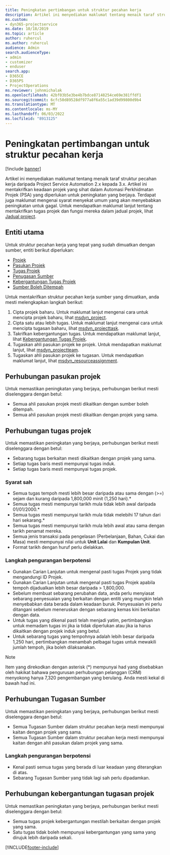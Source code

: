 ```yaml
---
title: Peningkatan pertimbangan untuk struktur pecahan kerja
description: Artikel ini menyediakan maklumat tentang menaik taraf struktur pecahan kerja daripada Project Service Automation 2.x kepada 3.x.
ms.custom:
- dyn365-projectservice
ms.date: 10/18/2019
ms.topic: article
author: ruhercul
ms.author: ruhercul
audience: Admin
search.audienceType:
- admin
- customizer
- enduser
search.app:
- D365CE
- D365PS
- ProjectOperations
ms.reviewer: johnmichalak
ms.openlocfilehash: 42bf03b5e3be4b7bdce87148254ce69e381ffdf1
ms.sourcegitcommit: 6cfc50d89528df977a8f6a55c1ad39d99800d9b4
ms.translationtype: MT
ms.contentlocale: ms-MY
ms.lasthandoff: 06/03/2022
ms.locfileid: "8913125"
---
```

# <a name="upgrade-considerations-for-the-work-breakdown-structure"></a>Peningkatan pertimbangan untuk struktur pecahan kerja

[!include [banner](../includes/psa-now-project-operations.md)]

Artikel ini menyediakan maklumat tentang menaik taraf struktur pecahan kerja daripada Project Service Automation 2.x kepada 3.x. Artikel ini mentakrifkan keadaan projek yang sihat dalam Automasi Perkhidmatan Projek (PSA) yang diperlukan untuk peningkatan yang berjaya. Terdapat juga maklumat mengenai syarat menyekat umum yang akan menyebabkan peningkatan untuk gagal. Untuk mendapatkan maklumat lanjut tentang mentakrifkan tugas projek dan fungsi mereka dalam jadual projek, lihat [Jadual project](project-creating.md).

## <a name="key-entities"></a>Entiti utama
Untuk struktur pecahan kerja yang tepat yang sudah dimuatkan dengan sumber, entiti berikut diperlukan:

- [Projek](/dynamics365/customerengagement/on-premises/developer/entities/msdyn_project)
- [Pasukan Projek](/dynamics365/customerengagement/on-premises/developer/entities/msdyn_projectteam)
- [Tugas Projek](/dynamics365/customerengagement/on-premises/developer/entities/msdyn_projecttask)
- [Penugasan Sumber](/dynamics365/customerengagement/on-premises/developer/entities/msdyn_resourceassignment)
- [Kebergantungan Tugas Projek](/dynamics365/customerengagement/on-premises/developer/entities/msdyn_projecttaskdependency)
- [Sumber Boleh Ditempah](/dynamics365/customerengagement/on-premises/developer/entities/bookableresource)

Untuk mentakrifkan struktur pecahan kerja sumber yang dimuatkan, anda mesti melengkapkan langkah berikut:

1. Cipta projek baharu. Untuk maklumat lanjut mengenai cara untuk mencipta projek baharu, lihat [msdyn_project](/dynamics365/customerengagement/on-premises/developer/entities/msdyn_project).
2. Cipta satu atau lebih tugas. Untuk maklumat lanjut mengenai cara untuk mencipta tugasan baharu, lihat [msdyn_projecttask](/dynamics365/customerengagement/on-premises/developer/entities/msdyn_projecttask).
3. Takrifkan kebergantungan tugas. Untuk mendapatkan maklumat lanjut, lihat [Kebergantungan Tugas Projek](/dynamics365/customerengagement/on-premises/developer/entities/msdyn_projecttaskdependency).
4. Tugaskan ahli pasukan projek ke projek. Untuk mendapatkan maklumat lanjut, lihat [msdyn_projectteam](/dynamics365/customerengagement/on-premises/developer/entities/msdyn_projectteam).
5. Tugaskan ahli pasukan projek ke tugasan. Untuk mendapatkan maklumat lanjut, lihat [msdyn_resourceassignment](/dynamics365/customerengagement/on-premises/developer/entities/msdyn_resourceassignment).

## <a name="project-team-relationships"></a>Perhubungan pasukan projek

Untuk memastikan peningkatan yang berjaya, perhubungan berikut mesti diselenggara dengan betul:
- Semua ahli pasukan projek mesti dikaitkan dengan sumber boleh ditempah.
- Semua ahli pasukan projek mesti dikaitkan dengan projek yang sama. 

## <a name="project-task-relationships"></a>Perhubungan tugas projek
Untuk memastikan peningkatan yang berjaya, perhubungan berikut mesti diselenggara dengan betul:

- Sebarang tugas berkaitan mesti dikaitkan dengan projek yang sama.
- Setiap tugas baris mesti mempunyai tugas induk.
- Setiap tugas baris mesti mempunyai tugas projek.

### <a name="valid-conditions"></a>Syarat sah

- Semua tugas tempoh mesti lebih besar daripada atau sama dengan (>=) sejam dan kurang daripada 1,800,000 minit (1,250 hari).*
- Semua tugas mesti mempunyai tarikh mula tidak lebih awal daripada 01/01/2000.*
- Semua tugas mesti mempunyai tarikh mula tidak melebihi 17 tahun dari hari sekarang.*
- Semua tugas mesti mempunyai tarikh mula lebih awal atau sama dengan tarikh penamat mereka.
- Semua jenis transaksi pada pengelasan (Perbelanjaan, Bahan, Cukai dan Masa) mesti mempunyai nilai untuk **Unit Lalai** dan **Kumpulan Unit**.
- Format tarikh dengan huruf perlu dielakkan.

### <a name="potential-mitigation-steps"></a>Langkah pengurangan berpotensi
- Gunakan Carian Lanjutan untuk mengenal pasti tugas Projek yang tidak mengandungi ID Projek.
- Gunakan Carian Lanjutan untuk mengenal pasti tugas Projek apabila tempoh dijadualkan lebih besar daripada > 1,800,000.
- Sebelum membuat sebarang perubahan data, anda perlu menyiasat sebarang penyesuaian yang berkaitan dengan entiti yang mungkin telah menyebabkan data berada dalam keadaan buruk. Penyesuaian ini perlu ditangani sebelum meneruskan dengan sebarang kemas kini berkaitan dengan data.
- Untuk tugas yang dikenal pasti telah menjadi yatim, pertimbangkan untuk memadam tugas ini jika ia tidak diperlukan atau jika ia harus dikaitkan dengan projek induk yang betul.
- Untuk sebarang tugas yang tempohnya adalah lebih besar daripada 1,250 hari, pertimbangkan menambah pelbagai tugas untuk mewakili jumlah tempoh, jika boleh dilaksanakan.

> [!NOTE]
> Item yang direkodkan dengan asterisk (\*) mempunyai had yang disebabkan oleh hakikat bahawa pengurusan perhubungan pelanggan (CRM) menyokong hanya 7,320 pengembangan yang berulang. Anda mesti kekal di bawah had ini.

## <a name="resource-assignment-relationships"></a>Perhubungan Tugasan Sumber
Untuk memastikan peningkatan yang berjaya, perhubungan berikut mesti diselenggara dengan betul:

- Semua Tugasan Sumber dalam struktur pecahan kerja mesti mempunyai kaitan dengan projek yang sama.
- Semua Tugasan Sumber dalam struktur pecahan kerja mesti mempunyai kaitan dengan ahli pasukan dalam projek yang sama.

### <a name="potential-mitigation-steps"></a>Langkah pengurangan berpotensi
- Kenal pasti semua tugas yang berada di luar keadaan yang diterangkan di atas.  
- Sebarang Tugasan Sumber yang tidak lagi sah perlu dipadamkan.

## <a name="project-task-dependency-relationships"></a>Perhubungan kebergantungan tugasan projek
Untuk memastikan peningkatan yang berjaya, perhubungan berikut mesti diselenggara dengan betul:

- Semua tugas projek kebergantungan mestilah berkaitan dengan projek yang sama.
- Satu tugas tidak boleh mempunyai kebergantungan yang sama yang dirujuk lebih daripada sekali.


[!INCLUDE[footer-include](../includes/footer-banner.md)]
